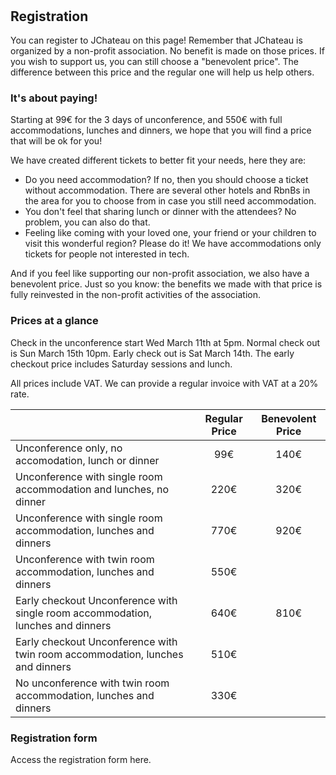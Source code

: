 # &nbsp;

## Registration

You can register to JChateau on this page! Remember that JChateau is organized by a non-profit association. No benefit is made on those prices. If you wish to support us, you can still choose a "benevolent price". The difference between this price and the regular one will help us help others. 

### It's about paying!

Starting at 99€ for the 3 days of unconference, and 550€ with full accommodations, lunches and dinners, we hope that you will find a price that will be ok for you!

We have created different tickets to better fit your needs, here they are: 
* Do you need accommodation? If no, then you should choose a ticket without accommodation. There are several other hotels and RbnBs in the area for you to choose from in case you still need accommodation.
* You don't feel that sharing lunch or dinner with the attendees? No problem, you can also do that.
* Feeling like coming with your loved one, your friend or your children to visit this wonderful region? Please do it! We have accommodations only tickets for people not interested in tech.

And if you feel like supporting our non-profit association, we also have a benevolent price. Just so you know: the benefits we made with that price is fully reinvested in the non-profit activities of the association. 

### Prices at a glance

Check in the unconference start Wed March 11th at 5pm. Normal check out is Sun March 15th 10pm. Early check out is Sat March 14th. The early checkout price includes Saturday sessions and lunch. 

All prices include VAT. We can provide a regular invoice with VAT at a 20% rate. 

|                   | Regular Price           | Benevolent Price  |
| ----------------- | :---------------------: | :---------------: |
| Unconference only, no accomodation, lunch or dinner                               | 99€   | 140€ |
| Unconference with single room accommodation and lunches, no dinner                | 220€  | 320€ |
| Unconference with single room accommodation, lunches and dinners                  | 770€  | 920€ |
| Unconference with twin room accommodation, lunches and dinners                    | 550€  |      |
| Early checkout Unconference with single room accommodation, lunches and dinners   | 640€  | 810€ |
| Early checkout Unconference with twin room accommodation, lunches and dinners     | 510€  |      |
| No unconference with twin room accommodation, lunches and dinners                 | 330€  |      |

### Registration form

Access the registration form here. 